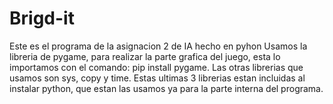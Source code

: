 # Brigd-it
Este es el programa de la asignacion 2 de IA hecho en pyhon
Usamos la libreria de pygame, para realizar la parte grafica del juego, esta lo importamos con el comando:
  pip install pygame.
Las otras librerias que usamos son sys, copy y time. Estas ultimas 3 librerias estan incluidas al instalar python, 
que estan las usamos ya para la parte interna del programa.
